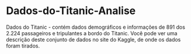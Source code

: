 # Dados-do-Titanic-Analise
Dados do Titanic - contém dados demográficos e informações de 891 dos 2.224 passageiros e tripulantes a bordo do Titanic. Você pode ver uma descrição deste conjunto de dados no site do Kaggle, de onde os dados foram tirados.
